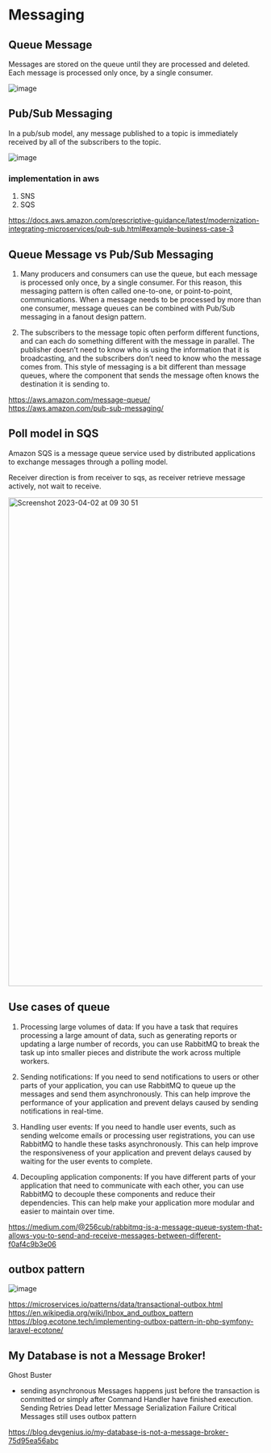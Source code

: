 # Messaging

## Queue Message

Messages are stored on the queue until they are processed and deleted. Each message is processed only once, by a single consumer.

![image](https://user-images.githubusercontent.com/1209204/228852869-e198b46d-7f92-4274-976e-95e88bb23c2c.png)


## Pub/Sub Messaging

In a pub/sub model, any message published to a topic is immediately received by all of the subscribers to the topic.

![image](https://user-images.githubusercontent.com/1209204/228853264-0640d851-9193-44be-9ad0-a427e590038c.png)

### implementation in aws

1. SNS
2. SQS

https://docs.aws.amazon.com/prescriptive-guidance/latest/modernization-integrating-microservices/pub-sub.html#example-business-case-3  

## Queue Message vs Pub/Sub Messaging

1. Many producers and consumers can use the queue, but each message is processed only once, by a single consumer. For this reason, this messaging pattern is often called one-to-one, or point-to-point, communications. When a message needs to be processed by more than one consumer, message queues can be combined with Pub/Sub messaging in a fanout design pattern. 

2. The subscribers to the message topic often perform different functions, and can each do something different with the message in parallel. The publisher doesn’t need to know who is using the information that it is broadcasting, and the subscribers don’t need to know who the message comes from. This style of messaging is a bit different than message queues, where the component that sends the message often knows the destination it is sending to. 

https://aws.amazon.com/message-queue/  
https://aws.amazon.com/pub-sub-messaging/  

## Poll model in SQS

Amazon SQS is a message queue service used by distributed applications to exchange messages through a polling model.

Receiver direction is from receiver to sqs, as receiver retrieve message actively, not wait to receive.

<img width="967" alt="Screenshot 2023-04-02 at 09 30 51" src="https://user-images.githubusercontent.com/1209204/229521980-3c4f689b-b2c7-4a33-928e-13c1a44db98b.png">

## Use cases of queue

1. Processing large volumes of data: If you have a task that requires processing a large amount of data, such as generating reports or updating a large number of records, you can use RabbitMQ to break the task up into smaller pieces and distribute the work across multiple workers.
   
2. Sending notifications: If you need to send notifications to users or other parts of your application, you can use RabbitMQ to queue up the messages and send them asynchronously. This can help improve the performance of your application and prevent delays caused by sending notifications in real-time.
   
3. Handling user events: If you need to handle user events, such as sending welcome emails or processing user registrations, you can use RabbitMQ to handle these tasks asynchronously. This can help improve the responsiveness of your application and prevent delays caused by waiting for the user events to complete.

4. Decoupling application components: If you have different parts of your application that need to communicate with each other, you can use RabbitMQ to decouple these components and reduce their dependencies. This can help make your application more modular and easier to maintain over time.

https://medium.com/@256cub/rabbitmq-is-a-message-queue-system-that-allows-you-to-send-and-receive-messages-between-different-f0af4c9b3e06

## outbox pattern

![image](https://github.com/lz2510/TechInterview/assets/1209204/76186cd1-f8ca-4f42-8ffd-e01f97b4a990)

https://microservices.io/patterns/data/transactional-outbox.html  
https://en.wikipedia.org/wiki/Inbox_and_outbox_pattern  
https://blog.ecotone.tech/implementing-outbox-pattern-in-php-symfony-laravel-ecotone/  

## My Database is not a Message Broker!

Ghost Buster
- sending asynchronous Messages happens just before the transaction is committed or simply after Command Handler have finished execution. 
Sending Retries
Dead letter
Message Serialization Failure
Critical Messages still uses outbox pattern

https://blog.devgenius.io/my-database-is-not-a-message-broker-75d95ea56abc


